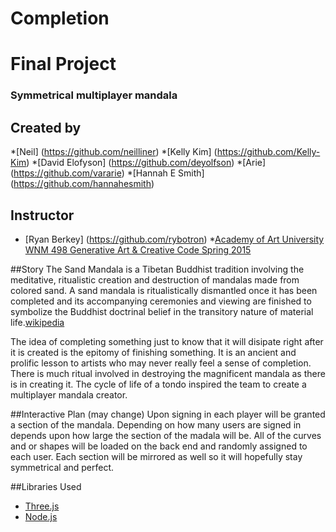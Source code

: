 # Completion
# Final Project 
### Symmetrical multiplayer mandala


## Created by 
*[Neil] (https://github.com/neilliner)
*[Kelly Kim] (https://github.com/Kelly-Kim)
*[David Elofyson] (https://github.com/deyolfson)
*[Arie] (https://github.com/vararie)
*[Hannah E Smith] (https://github.com/hannahesmith)

## Instructor
* [Ryan Berkey] (https://github.com/rybotron)
*[Academy of Art University WNM 498 Generative Art & Creative Code Spring 2015](https://github.com/rybotron/wnm498genart15s/wiki/Week-12-Homework)

##Story
The Sand Mandala is a Tibetan Buddhist tradition involving the meditative, ritualistic creation and destruction of mandalas made from colored sand. A sand mandala is ritualistically dismantled once it has been completed and its accompanying ceremonies and viewing are finished to symbolize the Buddhist doctrinal belief in the transitory nature of material life.[wikipedia](http://en.wikipedia.org/wiki/Sand_mandala)

The idea of completing something just to know that it will disipate right after it is created is the epitomy of finishing something. It is an ancient and prolific lesson to artists who may never really feel a sense of completion. There is much ritual involved in destroying the magnificent mandala as there is in creating it. The cycle of life of a tondo inspired the team to create a multiplayer mandala creator. 

##Interactive Plan (may change)
Upon signing in each player will be granted a section of the mandala. Depending on how many users are signed in depends upon how large the section of the madala will be. All of the curves and or shapes will be loaded on the back end and randomly assigned to each user. Each section will be mirrored as well so it will hopefully stay symmetrical and perfect.


##Libraries Used
* [Three.js](http://threejs.org/)
* [Node.js](https://nodejs.org/)
